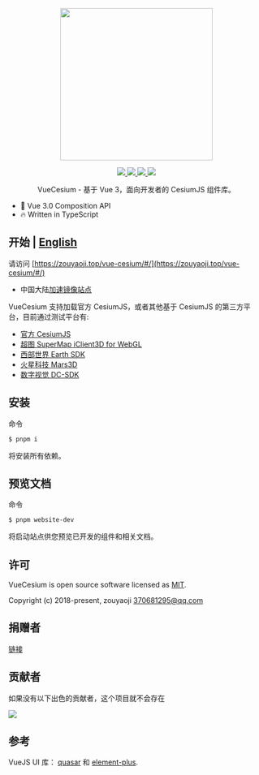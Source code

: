 <!--
 * @Author: zouyaoji@https://github.com/zouyaoji
 * @Date: 2021-04-29 16:12:05
 * @LastEditTime: 2022-04-06 15:50:02
 * @LastEditors: zouyaoji
 * @Description:
 * @FilePath: \vue-cesium@next\README.zh.md
-->
<p align="center">
  <img width="300px" src="https://zouyaoji.top/vue-cesium/favicon.png">
</p>

<p align="center">
  <a href="https://github.com/zouyaoji/vue-cesium/actions/workflows/publish-npm.yml" target="_blank">
    <img src="https://img.shields.io/github/workflow/status/zouyaoji/vue-cesium/Publish%20to%20NPM%20registry?style=plastic">
  </a>
  <a href="https://www.npmjs.com/package/vue-cesium" target="_blank">
    <img src="https://img.shields.io/npm/v/vue-cesium/next?style=plastic">
  </a>
  <a href="https://npmcharts.com/compare/vue-cesium?minimal=true" target="_blank">
    <img src="https://img.shields.io/npm/dm/vue-cesium?style=plastic">
  </a>
  <a href="https://github.com/zouyaoji/vue-cesium/blob/dev/LICENSE" target="_blank">
    <img src="https://img.shields.io/github/license/zouyaoji/vue-cesium?style=plastic">
  </a>
  <!-- <a href="https://coveralls.io/github/zouyaoji/vue-cesium?branch=dev" target="_blank">
    <img src="https://img.shields.io/coveralls/github/zouyaoji/vue-cesium?style=plastic">
  </a> -->
  <br>
</p>

<p align="center">VueCesium - 基于 Vue 3，面向开发者的 CesiumJS 组件库。</p>

- 💪 Vue 3.0 Composition API
- 🔥 Written in TypeScript

## 开始 | [English](./README.md)

请访问 [https://zouyaoji.top/vue-cesium/#/](https://zouyaoji.top/vue-cesium/#/)

- 中国大陆[加速镜像站点](https://vue-cesium.songluck.com)

VueCesium 支持加载官方 CesiumJS，或者其他基于 CesiumJS 的第三方平台，目前通过测试平台有:

- [官方 CesiumJS](https://cesium.com/platform/cesiumjs/)
- [超图 SuperMap iClient3D for WebGL](http://support.supermap.com.cn:8090/webgl/web/index.html)
- [西部世界 Earth SDK](http://www.earthsdk.com/)
- [火星科技 Mars3D](http://mars3d.cn/)
- [数字视觉 DC-SDK](http://dc.dvgis.cn/#/index)

## 安装

命令

```bash
$ pnpm i
```

将安装所有依赖。

## 预览文档

命令

```bash
$ pnpm website-dev
```

将启动站点供您预览已开发的组件和相关文档。

## 许可

VueCesium is open source software licensed as
[MIT](https://github.com/zouyaoji/vue-cesium/blob/master/LICENSE).

Copyright (c) 2018-present, zouyaoji 370681295@qq.com

## 捐赠者

[链接](https://zouyaoji.top/vue-cesium/#/zh-CN/donations)

## 贡献者

如果没有以下出色的贡献者，这个项目就不会存在

<a href="https://github.com/zouyaoji/vue-cesium/graphs/contributors">
  <img src="https://contrib.rocks/image?repo=zouyaoji/vue-cesium" />
</a>

## 参考

VueJS UI 库： [quasar](https://github.com/quasarframework/quasar) 和 [element-plus](https://github.com/element-plus/element-plus).
